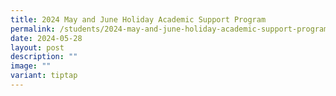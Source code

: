 ```yaml
---
title: 2024 May and June Holiday Academic Support Program
permalink: /students/2024-may-and-june-holiday-academic-support-program/
date: 2024-05-28
layout: post
description: ""
image: ""
variant: tiptap
---
```

